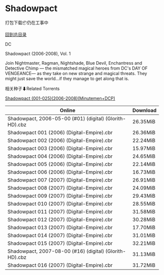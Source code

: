 # Shadowpact

打包下载📦仍在工事中

[回到总目录](/Catalogs.md)

DC

Shadowpact (2006-2008), Vol. 1

Join Nightmaster, Ragman, Nightshade, Blue Devil, Enchantress and Detective Chimp — the mismatched magical heroes from DC's DAY OF VENGEANCE— as they take on new strange and magical threats. They might just save the world…if they manage to get along that is.





相关种子⬇Related Torrents

[Shadowpact (001-025)(2006-2008)(Minutemen+DCP)](https://github.com/alicewish/markdown/blob/master/torrent/Shadowpact--001-025--2006-2008--Minutemen-DCP.md)

Online | Download
--- | ---
Shadowpact, 2006-05-00 (#01) (digital) (Glorith-HD).cbz | 26.35MiB
Shadowpact 001 (2006) (Digital-Empire).cbr | 26.36MiB
Shadowpact 002 (2006) (Digital-Empire).cbr | 22.24MiB
Shadowpact 003 (2006) (Digital-Empire).cbr | 15.97MiB
Shadowpact 004 (2006) (Digital-Empire).cbr | 24.65MiB
Shadowpact 005 (2006) (Digital-Empire).cbr | 22.14MiB
Shadowpact 006 (2006) (Digital-Empire).cbr | 16.73MiB
Shadowpact 007 (2007) (Digital-Empire).cbr | 26.91MiB
Shadowpact 008 (2007) (Digital-Empire).cbr | 24.09MiB
Shadowpact 009 (2007) (Digital-Empire).cbr | 29.43MiB
Shadowpact 010 (2007) (Digital-Empire).cbr | 28.55MiB
Shadowpact 011 (2007) (Digital-Empire).cbr | 31.58MiB
Shadowpact 012 (2007) (Digital-Empire).cbr | 30.28MiB
Shadowpact 013 (2007) (Digital-Empire).cbr | 17.70MiB
Shadowpact 014 (2007) (Digital-Empire).cbr | 31.01MiB
Shadowpact 015 (2007) (Digital-Empire).cbr | 32.21MiB
Shadowpact, 2007-08-00 (#16) (digital) (Glorith-HD).cbz | 31.13MiB
Shadowpact 016 (2007) (Digital-Empire).cbr | 31.72MiB